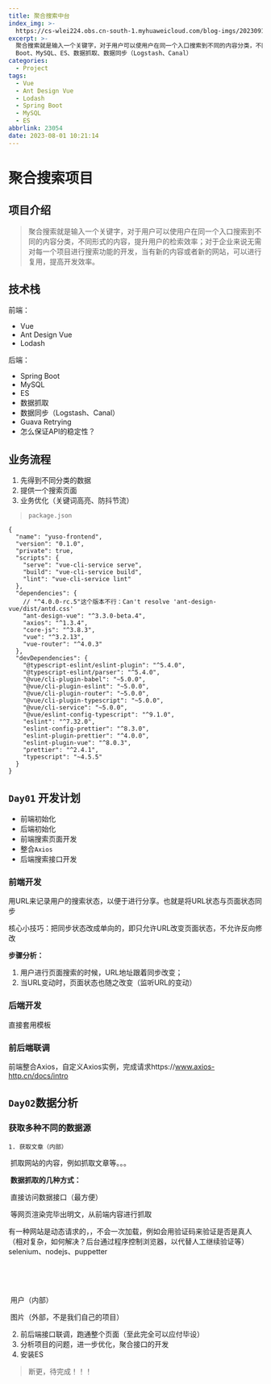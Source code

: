 ```yaml
---
title: 聚合搜索中台
index_img: >-
  https://cs-wlei224.obs.cn-south-1.myhuaweicloud.com/blog-imgs/202309120915504.png
excerpt: >-
  聚合搜索就是输入一个关键字，对于用户可以使用户在同一个入口搜索到不同的内容分类，不同形式的内容，提升用户的检索效率；对于企业来说无需对每一个项目进行搜索功能的开发，当有新的内容或者新的网站，可以进行复用，提高开发效率。后端：Spring
  Boot、MySQL、ES、数据抓取、数据同步（Logstash、Canal）
categories:
  - Project
tags:
  - Vue
  - Ant Design Vue
  - Lodash
  - Spring Boot
  - MySQL
  - ES
abbrlink: 23054
date: 2023-08-01 10:21:14
---
```


# 聚合搜索项目

## 项目介绍

> 聚合搜索就是输入一个关键字，对于用户可以使用户在同一个入口搜索到不同的内容分类，不同形式的内容，提升用户的检索效率；对于企业来说无需对每一个项目进行搜索功能的开发，当有新的内容或者新的网站，可以进行复用，提高开发效率。

## 技术栈

前端：

* Vue
* Ant Design Vue
* Lodash

后端：

* Spring Boot
* MySQL
* ES
* 数据抓取
* 数据同步（Logstash、Canal）
* Guava Retrying
* 怎么保证API的稳定性？

## 业务流程

1. 先得到不同分类的数据
2. 提供一个搜索页面
3. 业务优化（关键词高亮、防抖节流）

> `package.json`

```
{
  "name": "yuso-frontend",
  "version": "0.1.0",
  "private": true,
  "scripts": {
    "serve": "vue-cli-service serve",
    "build": "vue-cli-service build",
    "lint": "vue-cli-service lint"
  },
  "dependencies": {
  	// "^4.0.0-rc.5"这个版本不行：Can't resolve 'ant-design-vue/dist/antd.css' 
    "ant-design-vue": "^3.3.0-beta.4",
    "axios": "^1.3.4",
    "core-js": "^3.8.3",
    "vue": "^3.2.13",
    "vue-router": "^4.0.3"
  },
  "devDependencies": {
    "@typescript-eslint/eslint-plugin": "^5.4.0",
    "@typescript-eslint/parser": "^5.4.0",
    "@vue/cli-plugin-babel": "~5.0.0",
    "@vue/cli-plugin-eslint": "~5.0.0",
    "@vue/cli-plugin-router": "~5.0.0",
    "@vue/cli-plugin-typescript": "~5.0.0",
    "@vue/cli-service": "~5.0.0",
    "@vue/eslint-config-typescript": "^9.1.0",
    "eslint": "^7.32.0",
    "eslint-config-prettier": "^8.3.0",
    "eslint-plugin-prettier": "^4.0.0",
    "eslint-plugin-vue": "^8.0.3",
    "prettier": "^2.4.1",
    "typescript": "~4.5.5"
  }
}
```

## `Day01` 开发计划

* 前端初始化
* 后端初始化
* 前端搜索页面开发
* 整合`Axios`
* 后端搜索接口开发



### 前端开发

用URL来记录用户的搜索状态，以便于进行分享。也就是将URL状态与页面状态同步

核心小技巧：把同步状态改成单向的，即只允许URL改变页面状态，不允许反向修改

**步骤分析：**

1. 用户进行页面搜索的时候，URL地址跟着同步改变；
2. 当URL变动时，页面状态也随之改变（监听URL的变动）



### 后端开发

直接套用模板



### 前后端联调

前端整合Axios，自定义Axios实例，完成请求https://www.axios-http.cn/docs/intro

## `Day02`数据分析

### 获取多种不同的数据源

	1. 获取文章（内部）

​	抓取网站的内容，例如抓取文章等。。。

​	**数据抓取的几种方式：**

​		直接访问数据接口（最方便）

​		等网页渲染完毕出明文，从前端内容进行抓取

​		有一种网站是动态请求的，，不会一次加载，例如会用验证码来验证是否是真人（相对复杂，如何解决？后台通过程序控制浏览器，以代替人工继续验证等）selenium、nodejs、puppetter

​		

​		

​	用户（内部）

​	图片（外部，不是我们自己的项目）

2. 前后端接口联调，跑通整个页面（至此完全可以应付毕设）
3. 分析项目的问题，进一步优化，聚合接口的开发
4. 安装ES

> 断更，待完成！！！

